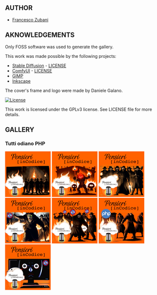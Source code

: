 ## AUTHOR

- [Francesco Zubani](https://www.linkedin.com/in/francesco-zubani-5957081a6/)

## AKNOWLEDGEMENTS

Only FOSS software was used to generate the gallery.

This work was made possible by the following projects:

- [Stable Diffusion](https://github.com/CompVis/stable-diffusion) - [LICENSE](https://github.com/CompVis/stable-diffusion/blob/main/LICENSE)
- [ComfyUI](https://github.com/comfyanonymous/ComfyUI) - [LICENSE](https://github.com/comfyanonymous/ComfyUI/blob/master/LICENSE)
- [GIMP](https://www.gimp.org/)
- [Inkscape](https://inkscape.org/)

The cover's frame and logo were made by Daniele Galano.

[![License](https://img.shields.io/badge/License-GPL%20v3-blue.svg)](http://www.gnu.org/licenses/gpl-3.0)

This work is licensed under the GPLv3 license.
See LICENSE file for more details.

## GALLERY

### Tutti odiano PHP

<div class="gallery">
  <a href="PIC133_01.png"><img class="thumbnail" src="./thumbs/PIC133_01.png" alt="PIC133_01"></a>
  <a href="PIC133_02.png"><img class="thumbnail" src="./thumbs/PIC133_02.png" alt="PIC133_02"></a>
  <a href="PIC133_03.png"><img class="thumbnail" src="./thumbs/PIC133_03.png" alt="PIC133_03"></a>
  <a href="PIC133_04.png"><img class="thumbnail" src="./thumbs/PIC133_04.png" alt="PIC133_04"></a>
  <a href="PIC133_05.png"><img class="thumbnail" src="./thumbs/PIC133_05.png" alt="PIC133_05"></a>
  <a href="PIC133_06.png"><img class="thumbnail" src="./thumbs/PIC133_06.png" alt="PIC133_06"></a>
  <a href="PIC133_07.png"><img class="thumbnail" src="./thumbs/PIC133_07.png" alt="PIC133_07"></a>
</div>
</body>
</html>

